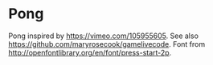 # Pong

Pong inspired by https://vimeo.com/105955605.
See also https://github.com/maryrosecook/gamelivecode.
Font from http://openfontlibrary.org/en/font/press-start-2p.

